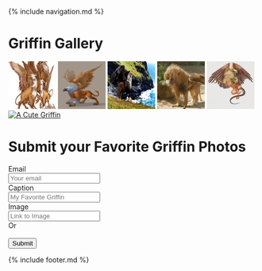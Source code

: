 {% include navigation.md %}

# Griffin Gallery

[<img alt="A Pride of Griffins" src="Griffin image 1.jpg" height="96" width="96" />](Griffin_image_1.md)
[<img alt="A Perfect Griffin" src="Griffin image 2.jpg" height="96" width="96" />](Griffin_image_2.md)
[<img alt="A Confident Griffin" src="Griffin image 3.jpg" height="96" width="96" />](Griffin_image_3.md)
[<img alt="A Sad Griffin" src="Griffin image 4.jpg" height="96" width="96" />](Griffin_image_4.md)
[<img alt="A Giffin Serpentinis" src="Griffin image 5.jpg" height="96" width="96" />](Griffin_image_5.md)
[<img alt="A Cute Griffin" src="Griffin image 6.jpg" height="96" width="96" />](Griffin_image_6.md)

# Submit your Favorite Griffin Photos

<form id="imagesubmit" method="POST" action="https://formspree.io/bwart@marketo.com">
  <input type="hidden" name="_subject" value="Griffin Image Submission" />
  <input type="hidden" name="_gotcha" style="display:none" />
  <input type="hidden" name="_next" value="https://bwart-mkto.github.io/scrum-team-griffin-site/thankyou" />
  <input type="hidden" name="_cc" value="sfabini@marketo.com,kbielewicz@marketo.com,mfenwick@marketo.com,talkhateeb@marketo.com" />
Email<br/><input type="email" name="email" placeholder="Your email" /><br/>
Caption<br/><input type="text" name="caption" placeholder="My Favorite Griffin" /><br/>
Image<br/><input type="text" name="image_url" placeholder="Link to Image" /><br/>
Or<br/><input type="hidden" role="uploadcare-uploader" name="griffen_image" /><br/>
  <button type="submit">Submit</button>
</form>
<script>
    var imagesubmit =  document.getElementById('imagesubmit');
    contactform.setAttribute('action', '//formspree.io/' + 'bwart' + '@' + 'marketo' + '.' + 'com');
</script>

{% include footer.md %}
